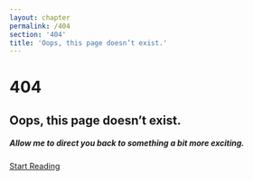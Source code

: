 ```yaml
---
layout: chapter
permalink: /404
section: '404'
title: 'Oops, this page doesn’t exist.'
---
```


# 404
## Oops, this page doesn’t exist.
##### Allow me to direct you back to something a bit more exciting.

<a class="btn_404" href="/toc">Start Reading</a>